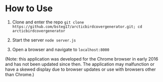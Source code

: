 # How to Use
1. Clone and enter the repo
   `git clone https://github.com/bsteg17/arcticbirdcovergenerator.git; cd arcticbirdcovergenerator`
2. Start the server
   `node server.js`

3. Open a browser and navigate to `localhost:8000`

(Note: this application was developed for the Chrome browser in early 2016 and has not been updated since then. The application may malfunction or have a skewed display due to browser updates or use with browsers other than Chrome.)



